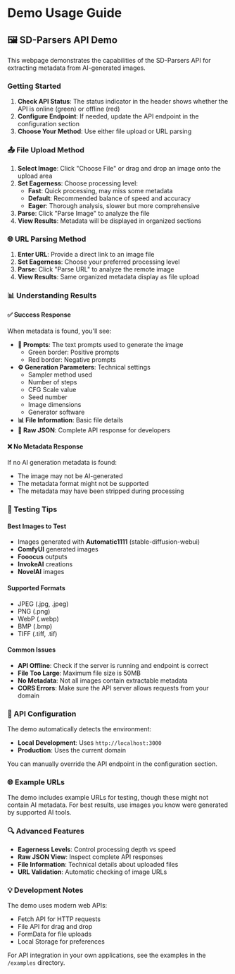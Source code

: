 # Demo Usage Guide

## 🖼️ SD-Parsers API Demo

This webpage demonstrates the capabilities of the SD-Parsers API for extracting metadata from AI-generated images.

### Getting Started

1. **Check API Status**: The status indicator in the header shows whether the API is online (green) or offline (red)
2. **Configure Endpoint**: If needed, update the API endpoint in the configuration section
3. **Choose Your Method**: Use either file upload or URL parsing

### 📤 File Upload Method

1. **Select Image**: Click "Choose File" or drag and drop an image onto the upload area
2. **Set Eagerness**: Choose processing level:
   - **Fast**: Quick processing, may miss some metadata
   - **Default**: Recommended balance of speed and accuracy
   - **Eager**: Thorough analysis, slower but more comprehensive
3. **Parse**: Click "Parse Image" to analyze the file
4. **View Results**: Metadata will be displayed in organized sections

### 🌐 URL Parsing Method

1. **Enter URL**: Provide a direct link to an image file
2. **Set Eagerness**: Choose your preferred processing level
3. **Parse**: Click "Parse URL" to analyze the remote image
4. **View Results**: Same organized metadata display as file upload

### 📊 Understanding Results

#### ✅ Success Response
When metadata is found, you'll see:

- **📝 Prompts**: The text prompts used to generate the image
  - Green border: Positive prompts
  - Red border: Negative prompts
- **⚙️ Generation Parameters**: Technical settings
  - Sampler method used
  - Number of steps
  - CFG Scale value
  - Seed number
  - Image dimensions
  - Generator software
- **📊 File Information**: Basic file details
- **📄 Raw JSON**: Complete API response for developers

#### ❌ No Metadata Response
If no AI generation metadata is found:
- The image may not be AI-generated
- The metadata format might not be supported
- The metadata may have been stripped during processing

### 🎯 Testing Tips

#### Best Images to Test
- Images generated with **Automatic1111** (stable-diffusion-webui)
- **ComfyUI** generated images
- **Fooocus** outputs
- **InvokeAI** creations
- **NovelAI** images

#### Supported Formats
- JPEG (.jpg, .jpeg)
- PNG (.png)
- WebP (.webp)
- BMP (.bmp)
- TIFF (.tiff, .tif)

#### Common Issues
- **API Offline**: Check if the server is running and endpoint is correct
- **File Too Large**: Maximum file size is 50MB
- **No Metadata**: Not all images contain extractable metadata
- **CORS Errors**: Make sure the API server allows requests from your domain

### 🔧 API Configuration

The demo automatically detects the environment:
- **Local Development**: Uses `http://localhost:3000`
- **Production**: Uses the current domain

You can manually override the API endpoint in the configuration section.

### 🌐 Example URLs

The demo includes example URLs for testing, though these might not contain AI metadata. For best results, use images you know were generated by supported AI tools.

### 🔍 Advanced Features

- **Eagerness Levels**: Control processing depth vs speed
- **Raw JSON View**: Inspect complete API responses
- **File Information**: Technical details about uploaded files
- **URL Validation**: Automatic checking of image URLs

### 💡 Development Notes

The demo uses modern web APIs:
- Fetch API for HTTP requests
- File API for drag and drop
- FormData for file uploads
- Local Storage for preferences

For API integration in your own applications, see the examples in the `/examples` directory.
